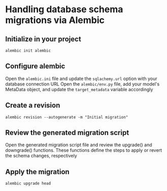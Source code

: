 # Handling database schema migrations via Alembic
## Initialize in your project
`alembic init alembic`
## Configure alembic
Open the `alembic.ini` file and update the `sqlachemy.url` option with your database connection URL
Open the `alembic/env.py` file, add your model's MetaData object, and update the `target_metadata` variable accordingly
## Create a revision
`alembic revision --autogenerate -m "Initial migration"`
## Review the generated migration script
Open the generated migration script file and review the upgrade() and downgrade() functions. These functions define the steps to apply or revert the schema changes, respectively
## Apply the migration
`alembic upgrade head`